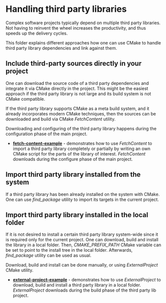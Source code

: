 # Handling third party libraries

Complex software projects typically depend on multiple third party libraries.
Not having to reinvent the wheel increases the productivity, and thus speeds up the delivery cycles.

This folder explains different approaches how one can use CMake to handle third party library dependencies and
link against them.

## Include third-party sources directly in your project

One can download the source code of a third party dependencies and integrate it via CMake directly in the project.
This might be the easiest approach if the third party library is not large and its build system is not CMake
compatible.

If the third party library supports CMake as a meta build system, and it already incorporates modern CMake techniques,
then the sources can be downloaded and build via CMake *FetchContent* utility.

Downloading and configuring of the third party library happens during the configuration phase of the main project.

* [**fetch-content-example**](./fetch-content-example) - demonstrates how to use *FetchContent* to import a third party 
  library completely or partially by writing an own CMake script for the parts of the library of interest. *FetchContent*
  downloads during the configure phase of the main project.

## Import third party library installed from the system

If a third party library has been already installed on the system with CMake.
One can use *find_package* utility to import its targets in the current project.

## Import third party library installed in the local folder

If it is not desired to install a certain third party library system-wide since it is required only for the
current project. One can download, build and install the library in a local folder.
Then, *CMAKE_PREFIX_PATH* CMake variable can be set to point to the install tree in the local folder.
Afterwards, *find_package* utility can be used as usual.

Download, build and install can be done manually, or using *ExternalProject* CMake utility. 

* [**external-project-example**](./external-project-example) - demonstrates how to use *ExternalProject* to download,
  build and install a third party library in a local folder. *ExternalProject* downloads during the build phase of the
  third party lib project.
